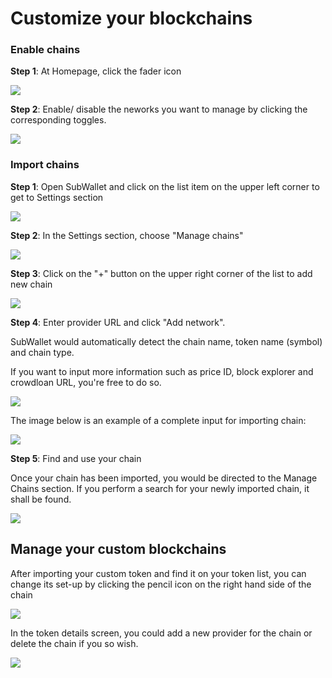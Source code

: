 # Customize your blockchains

### **Enable chains**

**Step 1**: At Homepage, click the fader icon

![](../.gitbook/assets/image.png)

**Step 2**: Enable/ disable the neworks you want to manage by clicking the corresponding toggles.&#x20;

![](<../.gitbook/assets/image (14).png>)



### Import chains

**Step 1**: Open SubWallet and click on the list item on the upper left corner to get to Settings section

![](<../.gitbook/assets/image (16).png>)

**Step 2**: In the Settings section, choose "Manage chains"

![](<../.gitbook/assets/image (143).png>)

**Step 3**: Click on the "+" button on the upper right corner of the list to add new chain

![](<../.gitbook/assets/image (23).png>)

**Step 4**: Enter provider URL and click "Add network".

SubWallet would automatically detect the chain name, token name (symbol) and chain type.&#x20;

If you want to input more information such as price ID, block explorer and crowdloan URL, you're free to do so.&#x20;

![](<../.gitbook/assets/image (22).png>)

The image below is an example of a complete input for importing chain:

![](<../.gitbook/assets/image (5).png>)



**Step 5**: Find and use your chain

Once your chain has been imported, you would be directed to the Manage Chains section. If you perform a search for your newly imported chain, it shall be found.&#x20;

![](<../.gitbook/assets/image (11).png>)



## Manage your custom blockchains

After importing your custom token and find it on your token list, you can change its set-up by clicking the pencil icon on the right hand side of the chain

![](<../.gitbook/assets/image (18).png>)

In the token details screen, you could add a new provider for the chain or delete the chain if you so wish.&#x20;

![](<../.gitbook/assets/image (1).png>)
